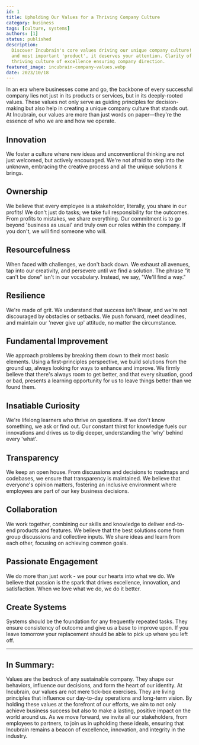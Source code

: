 ```yaml
---
id: 1
title: Upholding Our Values for a Thriving Company Culture
category: business
tags: [culture, systems]
authors: [1]
status: published
description:
  Discover Incubrain's core values driving our unique company culture! Your company is your first
  and most important 'product', it deserves your attention. Clarity of values helps in creating a
  thriving culture of excellence ensuring company direction.
featured_image: incubrain-company-values.webp
date: 2023/10/18
---
```


In an era where businesses come and go, the backbone of every successful company lies not just in
its products or services, but in its deeply-rooted values. These values not only serve as guiding
principles for decision-making but also help in creating a unique company culture that stands out.
At Incubrain, our values are more than just words on paper—they're the essence of who we are and how
we operate.

## **Innovation**

We foster a culture where new ideas and unconventional thinking are not just welcomed, but actively
encouraged. We're not afraid to step into the unknown, embracing the creative process and all the
unique solutions it brings.

## **Ownership**

We believe that every employee is a stakeholder, literally, you share in our profits! We don't just
do tasks; we take full responsibility for the outcomes. From profits to mistakes, we share
everything. Our commitment is to go beyond 'business as usual' and truly own our roles within the
company. If you don't, we will find someone who will.

## **Resourcefulness**

When faced with challenges, we don't back down. We exhaust all avenues, tap into our creativity, and
persevere until we find a solution. The phrase "it can't be done" isn't in our vocabulary. Instead,
we say, "We'll find a way."

## **Resilience**

We're made of grit. We understand that success isn't linear, and we're not discouraged by obstacles
or setbacks. We push forward, meet deadlines, and maintain our 'never give up' attitude, no matter
the circumstance.

## **Fundamental Improvement**

We approach problems by breaking them down to their most basic elements. Using a first-principles
perspective, we build solutions from the ground up, always looking for ways to enhance and improve.
We firmly believe that there's always room to get better, and that every situation, good or bad,
presents a learning opportunity for us to leave things better than we found them.

## **Insatiable Curiosity**

We're lifelong learners who thrive on questions. If we don't know something, we ask or find out. Our
constant thirst for knowledge fuels our innovations and drives us to dig deeper, understanding the
'why' behind every 'what'.

## **Transparency**

We keep an open house. From discussions and decisions to roadmaps and codebases, we ensure that
transparency is maintained. We believe that everyone's opinion matters, fostering an inclusive
environment where employees are part of our key business decisions.

## **Collaboration**

We work together, combining our skills and knowledge to deliver end-to-end products and features. We
believe that the best solutions come from group discussions and collective inputs. We share ideas
and learn from each other, focusing on achieving common goals.

## **Passionate Engagement**

We do more than just work - we pour our hearts into what we do. We believe that passion is the spark
that drives excellence, innovation, and satisfaction. When we love what we do, we do it better.

## **Create Systems**

Systems should be the foundation for any frequently repeated tasks. They ensure consistency of
outcome and give us a base to improve upon. If you leave tomorrow your replacement should be able to
pick up where you left off.

---

## In Summary:

Values are the bedrock of any sustainable company. They shape our behaviors, influence our
decisions, and form the heart of our identity. At Incubrain, our values are not mere tick-box
exercises. They are living principles that influence our day-to-day operations and long-term vision.
By holding these values at the forefront of our efforts, we aim to not only achieve business success
but also to make a lasting, positive impact on the world around us. As we move forward, we invite
all our stakeholders, from employees to partners, to join us in upholding these ideals, ensuring
that Incubrain remains a beacon of excellence, innovation, and integrity in the industry.
